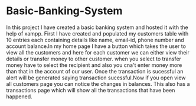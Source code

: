 # Basic-Banking-System
In this project I have created a basic banking system and hosted it with the help of xampp. First I have created and populated my customers table with 10 entries each containing details like name, email-id, phone number and account balance.In my home page I have a button which takes the user to view all the customers and here for each customer we can either view their details or transfer money to other customer. when you select to transfer money have to select the recipient and also you cna't enter money more than that in the account of our user. Once the transaction is sucessful an alert will be generated saying transaction sucessful.Now if you open view all customers page you can notice the changes in balances. This also has a transactions page which will show all the transactions that have been happened.

